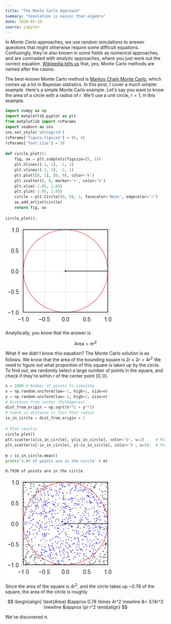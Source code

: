 ```yaml
---
title: "The Monte Carlo Approach"
summary: "Simulation is easier than algebra"
date: 2020-05-10
source: jupyter
---
```


In *Monte Carlo* approaches, we use random simulations to answer questions 
that might otherwise require some difficult equations.
Confusingly, they're also known in some fields 
as *numerical* approaches, and are contrasted with *analytic* approaches,
where you just work out the correct equation.
[Wikipedia tells us](https://en.wikipedia.org/wiki/Monte_Carlo_method#History) that,
yes, Monte Carlo methods are named after the casino.

The best-known Monte Carlo method is 
[Markov Chain Monte Carlo](https://en.wikipedia.org/wiki/Markov_chain_Monte_Carlo),
which comes up a lot in Bayesian statistics.
In this post, I cover a much simpler example.
Here's a simple Monte Carlo example.
Let's say you want to know the area of a circle
with a radius of $r$.
We'll use a unit circle, $r=1$, in this example.


```python
import numpy as np
import matplotlib.pyplot as plt
from matplotlib import rcParams
import seaborn as sns
sns.set_style('whitegrid')
rcParams['figure.figsize'] = (6, 4)
rcParams['font.size'] = 18

def circle_plot():
    fig, ax = plt.subplots(figsize=(5, 5))
    plt.hlines([-1, 1], -1, 1)
    plt.vlines([-1, 1], -1, 1)
    plt.plot([0, 1], [0, 0], color='k')
    plt.scatter(0, 0, marker='+', color='k')
    plt.xlim(-1.05, 1.05)
    plt.ylim(-1.05, 1.05)
    circle = plt.Circle((0, 0), 1, facecolor='None', edgecolor='r')
    ax.add_artist(circle)
    return fig, ax

circle_plot();
```


![png](./index_2_0.png)


Analytically, you know that the answer is 

$$\text{Area} = \pi r^2$$ 

What if we didn't know this equation?
The Monte Carlo solution is as follows.
We know that the area of the bounding square is $2r \times 2r = 4r^2$
We need to figure out what proportion of this square is taken up by the circle.
To find out, we randomly select a large number of points in the square,
and check if they're within $r$ of the center point $[0, 0]$.


```python
n = 1000 # Number of points to simulate
x = np.random.uniform(low=-1, high=1, size=n)
y = np.random.uniform(low=-1, high=1, size=n)
# Distance from center (Pythagoras)
dist_from_origin = np.sqrt(x**2 + y**2)
# Check is distance is less than radius
is_in_circle = dist_from_origin < 1

# Plot results
circle_plot()
plt.scatter(x[is_in_circle], y[is_in_circle], color='b', s=2)     # Points in circle
plt.scatter(x[~is_in_circle], y[~is_in_circle], color='k', s=2);  # Points outside circle

m = is_in_circle.mean()
print('%.4f of points are in the circle' % m)
```

```md
0.7930 of points are in the circle
```


![png](./index_4_1.png)


Since the area of the square is $4r^2$,
and the circle takes up ~$0.78$ of the square,
the area of the circle is roughly 

$$
\begin{align}
\text{Area} 
 &\approx 0.78 \times 4r^2 \newline
 &= 3.14r^2 \newline
 &\approx \pi r^2
\end{align}
$$

We've discovered $\pi$.
